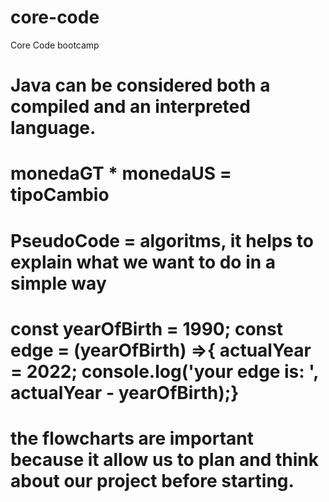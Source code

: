 # core-code
Core Code bootcamp

# Java can be considered both a compiled and an interpreted language.

# monedaGT * monedaUS = tipoCambio

# PseudoCode = algoritms, it helps to explain what we want to do in a simple way 

# const yearOfBirth = 1990; const edge = (yearOfBirth) =>{ actualYear = 2022; console.log('your edge is: ', actualYear - yearOfBirth);} 

# the flowcharts are important because it allow us to plan and think about our project before starting.


